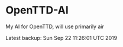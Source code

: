 # OpenTTD-AI
My AI for OpenTTD, will use primarily air

Latest backup: Sun Sep 22 11:26:01 UTC 2019
